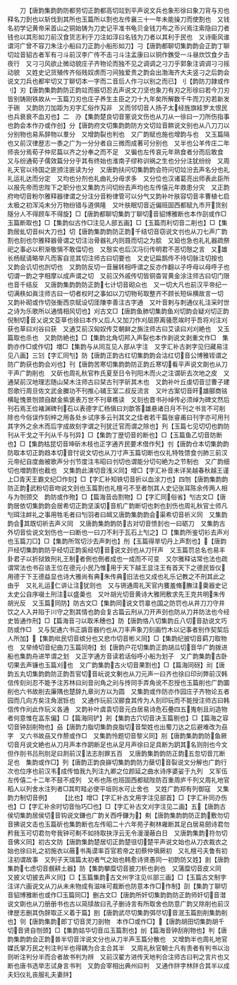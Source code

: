 <!-- { "loadSidebar": true } -->
　　刀【唐韵集韵韵防都劳切正韵都高切竝到平声说文兵也象形徐曰象刀背与刃也释名刀到也以斩伐到其所也玉篇所以割也左传襄三十一年未能操刀而使割也　又钱名初学记黄帝采首山之铜始铸为刀史记平准书龟贝金钱刀布之币兴焉注索隐曰刀者钱也以其形如刀前汉食货志利于刀注如淳曰名钱为刀者以其利于民也　又诗衞风谁谓河广曾不容刀朱注小船曰刀正韵小船形如刀】刁【唐韵都聊切集韵韵会正韵丁聊切竝音貂古者军有刁斗前汉李广传不击刁斗注孟康曰以铜作鐎受一斗昼炊饮食夕击夜行　又刁刁风欲止微动貌庄子齐物论而独不见之调调之刁刀乎郭象注调调刁刁摇动貌　又姓史记货殖传齐俗贱奴虏而刁间独爱贵之韵会出渤海齐大夫竖刁之后韵会说文刀兵也都牢切又丁聊切本一字而二音后人作刁以别之而已】刂【韵防刀隷或作刂】刃【唐韵集韵韵防正韵竝而振切忍去声说文刀坚也象刀有刃之形徐曰若今刀刃皆别铸刚铁故从一玉篇刀刃也庄子养生主臣之刀十九年矣所解数千牛而刀刃若新发于硎　又韵防刀加距为刃字汇俗作刄非　又而邻切音人扬子太经旌旗絓罗太恨民也兵衰衰不血刃也】二　刅【集韵楚良切音窻说文伤也从刀从一徐曰一刀所伤指事也韵会本作刅或作创】分【唐韵府文切集韵韵防方文切竝音餴说文别也从八刀刀以分别物也易系辞物以羣分　又增韵裂也判也　又广韵赋也施也增韵与也　又玉篇隔也又前汉律歴志一黍之广为一分分者自三微而成著可分别也　又半也公羊传庄二年师丧分焉荀子仲尼篇以齐之分奉之而不足　又徧也左传哀元年熟食者分而后敢食　又与纷通荀子儒效篇分分乎其有终始也淮南子缪称训祸之生也分分注犹纷纷　又周礼天官以待国之匪颁注匪读为分　又唐韵扶问切集韵韵会符问切竝汾去声名分也礼礼运礼达而分定　又均也分剂也礼曲礼分毋求多　又分位也汉诸葛亮出师表此臣所以报先帝而忠陛下之职分也又集韵方问切纷去声均也左传僖元年救患分灾　又正韵府吻切音粉尔雅释器律谓之分注分音粉律管可以分气又韵补叶肤容切音丰曹植七启太极之初浑沌未分万物纷错与道俱隆　又叶肤眠切音近偏班固西都赋九市开货别隧分人不得顾车不得旋】□【唐韵都聊切集韵丁聊切音貂博雅断也本作刟或作□玉篇断取也】□【集韵似古作□注见人部五画】□【玉篇而利切音二削也】□【集韵居虬切音纠大刀也】切【唐韵集韵韵防正韵千结切音窃说文刌也从刀七声广韵割也刻也尔雅释器骨谓之切注治骨器礼内则聂而切之为脍　又廹也急也礼礼器疏祭祀之事必以积渐敬愼不敢偪切也　又慤实也后汉冯衍传明君不恶切慤之言　又雄长杨赋请略举凡而客自览其切注师古曰切要也　又史记扁鹊传不待切脉注切按也　又韵会讥切也剀切也　又韵防反切一音展转相呼谓之反亦作翻以子呼母以母呼子也切谓一韵之字相摩以成声谓之切　又前汉外戚传切皆铜杳冐黄金涂注师古曰切门限也音千结反　又唐韵集韵韵防正韵七计切音砌众也　又一切大凡也前汉平帝纪一切满秩如眞注师古曰一切者权时之事如以刀切物茍取整齐不顾长短纵横故言一切　又韵补砌或作切张衡西京赋设切厓隒李善注古字通　又叶音剌与刺通仪礼注采时世之诗为乐歌所以通情相风切也】刈古文□【唐韵鱼肺切集韵鱼刈切韵会疑刈切正韵倪制切音乂说文芟草也徐曰本作乂后人又加刀作刈屈原离骚愿竢时乎吾将刈注刈获也草曰刈谷曰获　又通艾前汉匈奴传艾朝鲜之旃注师古曰艾读曰刈刈絶也　又玉篇取也杀也　又韵防絶也】□【集韵北角切邦入声裂也本作剥说文剥重文作□　集韵亦作□或作切】増□【集韵与从同互见人部从字注　又字汇补古剥字见归藏易注见八画】三刉【字汇同刏】防【唐韵正韵古红切集韵韵会沽红切音公博雅铚谓之防广韵获也韵会刈也】刊【唐韵苦寒切集韵韵防正韵丘寒切看平声说文剟也从刀干声广韵削也　又斫也周礼秋官柞氏夏至日令刊阳木而火之注谓斫去次地之皮　又通栞前汉地理志随山栞木注师古曰栞古刊字斫其木也　又韵补叶丘虔切音愆曹子建怨歌行周旦佐文武金縢功不刊推心辅王室二叔反流言　又叶古案切音旰雄郦商铭横耻愧景刎颈自献金紫褒表万世不刊章樵读　又刻也晋书孙绰传必须绰为碑文然后刊石焉王俭褚渊碑刊石以表德字汇杨愼曰刘歆答雄悬诸日月不刊之书言不可削除也今俗误作刻梓之用各处乡试序多云刊其文之佳者若干篇张睿甫曰刊字亦可用刊其字外之余木而后字成故刻字谓之刊犹迁官而谓之除也】刋【玉篇七见切切也韵防刊从干戈之干刋从千与刊异】□【集韵丁歴切音的断也】□【玉篇鱼乙切音防断也】□【集韵枯昆切音坤斫木枝也正字通齐民要术借作髠】刌【唐韵仓本切集韵韵防取本切正韵趋本切音忖说文切也从刀寸声玉篇切断也仪礼特牲馈食刌肺三前汉元帝纪自度曲被歌声分刌节度注韦昭曰刌切也谓能分切句絶为之节制也　又广韵细切也増韵割也截也　又集韵此演切音浅义同】增□【字汇补音未详吴越春秋越王谨上□青天王霸文纪□作刻】□【字汇补知铁切音折以血涂刀也】四刎【唐韵集韵韵防正韵武粉切音吻说文刭也玉篇割也礼檀弓不至者刎其人史记张耳陈余传两人相与为刎颈交　韵防或作歾】□【篇海音齿割物】□【字汇同俗省】刏古文□【唐韵居依切集韵韵会居希切正韵坚溪切音机广韵断切也刺也刲伤也周礼秋官士师凡刏珥注衅礼之事用牲毛者曰刏羽者曰衈又唐韵集韵韵会渠希切音祈义同　又集韵韵会其既切祈去声义同　又唐韵集韵韵防古对切音愦刲也一曰砺刀　又集韵古外切音侩说文划伤也一曰断也一曰刀不利于瓦石上刏之】□【集韵所鉴切衫去声刈也玉篇刀□】□【集韵所驾切沙去声刺也】刐【玉篇得旱切丹上声割也】【唐韵戸经切集韵韵防乎经切正韵奚经切音说文刭也从刀幵声　又玉篇罚总名也易丰卦君子以折狱致刑礼王制者侀也侀者成也一成而不可变　又尔雅释诂常也法也疏谓常法也书召诰王位在德元小民乃惟用于天下越王显注王有首天下之德民皆仪用德于下王德益显也诗大雅尚有典朱传典旧法也又成也礼乐记教之不刑其此之由乎　又礼礼运仁讲让注犹则也　又与铏通周礼天官内饔羞脩膴注羮器史记太史公自序啜土刑注以盛羮也　又叶胡光切音黄诗大雅罔敷求先王克共明朱传胡光反　又玉篇同防】防古文□【集韵同说文罚辠也国之防罚也从井刀刀守井饮之人入井陷于川守之割其情也韵会复古篇云刑从刀开声刭也防从刀井防法也今经史皆通作刑】□【篇海音刁以取禾穗也】防【唐韵恪八切集韵丘八切音劼说文巧防或作□　又与契通六书正譌音器约也从刀丰声象刀刻画竹木以记事者别作契栔后人所加】【集韵纰民切音缤分也又悲巾切音彬义同】□【集韵纪披切音羁刀取物也　又举绮切音纪曲刀玉篇同剞】划【唐韵户花切集韵正韵胡瓜切音华广韵拨进船也集韵舟进竿谓之划　又正字通方音读若话俗呼小船为划子　又广韵集韵古卧切果去声镰也玉篇刈也　又广韵集韵古火切音果割也】□【篇海同砑】刓【唐韵五丸切集韵韵防正韵吾官切音岏说文剸也从刀元声一曰齐也徐曰印刓弊前汉韩信传刻刓忍不能予注苏林曰刓音刓角之刓与抟同手弄角讹不忍授也玉篇削也广韵圜削也六书故削去廉隅也楚辞九章刓方以为圆　又集韵或作防亦作园庄子齐物论五者园而几向方矣注角泯铄也　又通作玩前汉郦食其传为人刻印玩而不能授注师古曰韩信传作刓此作玩义各通　又韵补叶虞袁切音元白居易诗危石疉四五嵬剞且刓造物者何意惟在嵓东偏】□【篇海同铲】刔【集韵古穴切音决玉篇剔也】□【篇海之容切音钟刮削物也】刕【唐韵力脂切集韵良脂切音棃姓也出蜀刀达之后避难改为刕字　又六书故刕又作剺或作□　又集韵怜题切音黎义同】刖【唐韵集韵韵防鱼厥切音月说文絶也从刀月声本作跀断足也从足月声徐曰足具断为跀其名则刖也今文但作刖书吕刑刖足曰剕前汉法志刖罪五百　又唐韵集韵韵防正韵五忽切音兀断足也　集韵或作□】列【唐韵正韵良嶭切集韵韵防力蘖切音裂说文分解也广韵行次也位序也前汉韦成传恤我九列注九卿之位颜延之曲水诗序婆娑于九列　又军伍左传僖二十二年不鼓不成列　又布也陈也班固西都赋陛防百重周庐千列又周礼地官稻人以列舍水注列者□其町畦必使平垣则水可止舍也　又姓广韵郑有列御寇　又集韵力制切音例】
　　【比也】增□【字汇补古文用字注见部首】□【字汇补同刅伤也】□【字汇补余时切音怡巧□也】□【字汇补古文刈字注见二画】五【唐韵古侯切集韵居侯切音钩说文鎌也广韵关西呼鎌为】刜【唐韵集韵韵防正韵敷勿切音拂说文击也玉篇斫也集韵断也左传昭二十六年苑子刜林雍断其足白居易劒诗君勿矜我玉可切君勿夸我钟可刜不如持取抉浮云无令漫漫蔽白日　又唐韵集韵符勿切音佛义同】初古文防【唐韵集韵楚居切正韵楚徂切楚平声说文始也从刀衣裁衣之始也徐曰礼之初施衣以蔽书禹谟率百官若帝之初蔡仲愼厥初　又礼檀弓夫鲁有初注初谓故事　又列子天瑞篇太初者气之始也韩愈诗贤愚同一初韵防又姓】刞【唐韵集韵七虑切音覻耕土器】防【集韵攀糜切音披刀析也剥也　又蒲糜切音皮义同　又披义切披去声义同】□【玉篇集韵古文州字注见巛部三画】□【玉篇古文制字注详六画说文从刀从未未物成有滋味可裁断也防意本作□作制】刟【集韵丁聊切音貂博雅断也或作□玉篇同□】删古文□【唐韵所奸切集韵韵防正韵师奸切音澘说文剟也从刀册册书也古以简牍故曰孔子删诗言有所取舍也防意广韵又除削也前汉律歴志删其伪辞取正义着于篇】刡【唐韵武尽切集韵弭尽切音泯玉篇刡削集韵削也】刢【唐韵集韵郎丁切音灵刀剖物　本作□或作□】【唐韵胡田切集韵胡千切音贤自刎颈】□【集韵姑华切音瓜玉篇割也】刣【篇海音钟刮削物也】判【唐韵集韵韵会正韵普半切音泮说文分也从刀半声玉篇分散也　又增韵半也周礼地官媒氏掌万民之判注判半也得耦为合主合其半　又周礼秋官朝士凡有责者有判书以治则听注判分半而合者故书判为辨　又前汉翟方进传天地判合注师古曰判之言片也又断也唐书选举志试身言书判　又韵会宰相出典州曰判　又通作牉字林牉合其半以成夫妇仪礼丧服礼夫妻牉】
